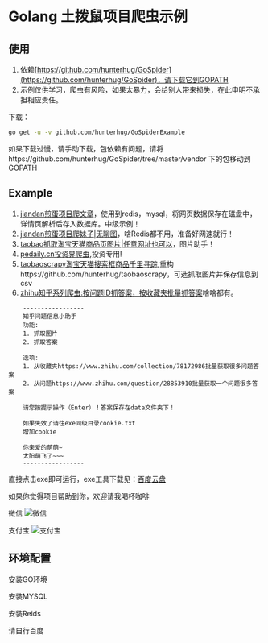# Golang 土拨鼠项目爬虫示例

## 使用
1. 依赖[https://github.com/hunterhug/GoSpider](https://github.com/hunterhug/GoSpider)，请下载它到GOPATH
2. 示例仅供学习，爬虫有风险，如果太暴力，会给别人带来损失，在此申明不承担相应责任。

下载：

```bash
go get -u -v github.com/hunterhug/GoSpiderExample
```

如果下载过慢，请手动下载，包依赖有问题，请将https://github.com/hunterhug/GoSpider/tree/master/vendor 下的包移动到GOPATH
## Example
1. [jiandan煎蛋项目爬文章](jiandan/README.md)，使用到redis，mysql，将网页数据保存在磁盘中，详情页解析后存入数据库。中级示例！
2. [jiandan煎蛋项目爬妹子|无聊图](jiandanmeizi/README.md)，啥Redis都不用，准备好网速就行！
3. [taobao抓取淘宝天猫商品页图片|任意网址也可以](taobao/README.md)，图片助手！
4. [pedaily.cn投资界爬虫](pedaily/README.md),投资专用!
5. [taobaoscrapy淘宝天猫搜索框商品千里寻踪](taobaoscrapy/README.md),重构https://github.com/hunterhug/taobaoscrapy，可选抓取图片并保存信息到csv
6. [zhihu知乎系列爬虫:按问题ID抓答案，按收藏夹批量抓答案](zhihu/README.md)啥啥都有。

```
	-----------------
	知乎问题信息小助手
	功能:
	1. 抓取图片
	2. 抓取答案

	选项:
	1. 从收藏夹https://www.zhihu.com/collection/78172986批量获取很多问题答案
	2. 从问题https://www.zhihu.com/question/28853910批量获取一个问题很多答案

	请您按提示操作（Enter）！答案保存在data文件夹下！

	如果失效了请往exe同级目录cookie.txt
	增加cookie

	你亲爱的萌萌~
	太阳萌飞了~~~
	-----------------
```

直接点击exe即可运行，exe工具下载见：[百度云盘](http://pan.baidu.com/s/1gfgi9YN)

如果你觉得项目帮助到你，欢迎请我喝杯咖啡

微信
![微信](https://raw.githubusercontent.com/hunterhug/hunterhug.github.io/master/static/jpg/wei.png)

支付宝
![支付宝](https://raw.githubusercontent.com/hunterhug/hunterhug.github.io/master/static/jpg/ali.png)

## 环境配置
安装GO环境

安装MYSQL

安装Reids

请自行百度
